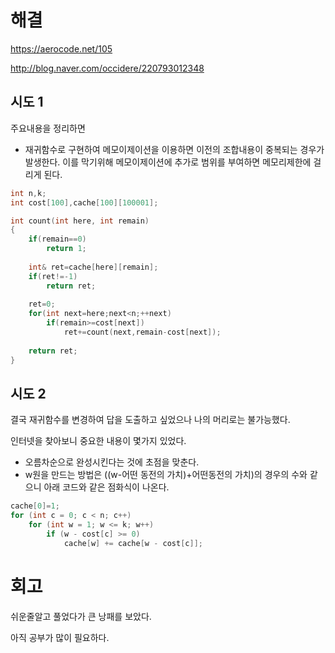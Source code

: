 # 해결

https://aerocode.net/105

http://blog.naver.com/occidere/220793012348

## 시도 1
주요내용을 정리하면
- 재귀함수로 구현하여 메모이제이션을 이용하면 이전의 조합내용이 중복되는 경우가 발생한다. 이를 막기위해 메모이제이션에 추가로 범위를 부여하면 메모리제한에 걸리게 된다.
```C++
int n,k;
int cost[100],cache[100][100001];

int count(int here, int remain)
{
    if(remain==0)
        return 1;
    
    int& ret=cache[here][remain];
    if(ret!=-1)
        return ret;
    
    ret=0;
    for(int next=here;next<n;++next)
        if(remain>=cost[next])
            ret+=count(next,remain-cost[next]);
    
    return ret;
}
```

## 시도 2
결국 재귀함수를 변경하여 답을 도출하고 싶었으나 나의 머리로는 불가능했다.

인터넷을 찾아보니 중요한 내용이 몇가지 있었다.

- 오름차순으로 완성시킨다는 것에 초점을 맞춘다.
- w원을 만드는 방법은 ((w-어떤 동전의 가치)+어떤동전의 가치)의 경우의 수와 같으니 아래 코드와 같은 점화식이 나온다.

```c++
cache[0]=1;
for (int c = 0; c < n; c++) 
    for (int w = 1; w <= k; w++)
        if (w - cost[c] >= 0)
            cache[w] += cache[w - cost[c]];
```

# 회고
쉬운줄알고 풀었다가 큰 낭패를 보았다.

아직 공부가 많이 필요하다.
